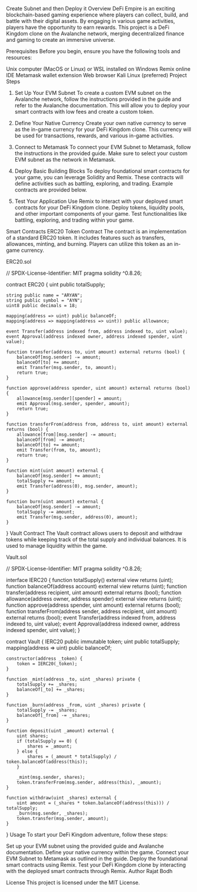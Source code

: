 Create Subnet and then Deploy it
Overview
DeFi Empire is an exciting blockchain-based gaming experience where players can collect, build, and battle with their digital assets. By engaging in various game activities, players have the opportunity to earn rewards. This project is a DeFi Kingdom clone on the Avalanche network, merging decentralized finance and gaming to create an immersive universe.

Prerequisites
Before you begin, ensure you have the following tools and resources:

Unix computer (MacOS or Linux) or WSL installed on Windows
Remix online IDE
Metamask wallet extension
Web browser
Kali Linux (preferred)
Project Steps
1. Set Up Your EVM Subnet
To create a custom EVM subnet on the Avalanche network, follow the instructions provided in the guide and refer to the Avalanche documentation. This will allow you to deploy your smart contracts with low fees and create a custom token.

2. Define Your Native Currency
Create your own native currency to serve as the in-game currency for your DeFi Kingdom clone. This currency will be used for transactions, rewards, and various in-game activities.

3. Connect to Metamask
To connect your EVM Subnet to Metamask, follow the instructions in the provided guide. Make sure to select your custom EVM subnet as the network in Metamask.

4. Deploy Basic Building Blocks
To deploy foundational smart contracts for your game, you can leverage Solidity and Remix. These contracts will define activities such as battling, exploring, and trading. Example contracts are provided below.

5. Test Your Application
Use Remix to interact with your deployed smart contracts for your DeFi Kingdom clone. Deploy tokens, liquidity pools, and other important components of your game. Test functionalities like battling, exploring, and trading within your game.

Smart Contracts
ERC20 Token Contract
The contract is an implementation of a standard ERC20 token. It includes features such as transfers, allowances, minting, and burning. Players can utilize this token as an in-game currency.

ERC20.sol

// SPDX-License-Identifier: MIT
pragma solidity ^0.8.26;

contract ERC20 {
    uint public totalSupply;

    string public name = "ARYAN";
    string public symbol = "AYN";
    uint8 public decimals = 18;

    mapping(address => uint) public balanceOf;
    mapping(address => mapping(address => uint)) public allowance;

    event Transfer(address indexed from, address indexed to, uint value);
    event Approval(address indexed owner, address indexed spender, uint value);

    function transfer(address to, uint amount) external returns (bool) {
        balanceOf[msg.sender] -= amount;
        balanceOf[to] += amount;
        emit Transfer(msg.sender, to, amount);
        return true;
    }

    function approve(address spender, uint amount) external returns (bool) {
        allowance[msg.sender][spender] = amount;
        emit Approval(msg.sender, spender, amount);
        return true;
    }

    function transferFrom(address from, address to, uint amount) external returns (bool) {
        allowance[from][msg.sender] -= amount;
        balanceOf[from] -= amount;
        balanceOf[to] += amount;
        emit Transfer(from, to, amount);
        return true;
    }

    function mint(uint amount) external {
        balanceOf[msg.sender] += amount;
        totalSupply += amount;
        emit Transfer(address(0), msg.sender, amount);
    }

    function burn(uint amount) external {
        balanceOf[msg.sender] -= amount;
        totalSupply -= amount;
        emit Transfer(msg.sender, address(0), amount);
    }
}
Vault Contract
The Vault contract allows users to deposit and withdraw tokens while keeping track of the total supply and individual balances. It is used to manage liquidity within the game.

Vault.sol

// SPDX-License-Identifier: MIT
pragma solidity ^0.8.26;

interface IERC20 {
    function totalSupply() external view returns (uint);
    function balanceOf(address account) external view returns (uint);
    function transfer(address recipient, uint amount) external returns (bool);
    function allowance(address owner, address spender) external view returns (uint);
    function approve(address spender, uint amount) external returns (bool);
    function transferFrom(address sender, address recipient, uint amount) external returns (bool);
    event Transfer(address indexed from, address indexed to, uint value);
    event Approval(address indexed owner, address indexed spender, uint value);
}

contract Vault {
    IERC20 public immutable token;
    uint public totalSupply;
    mapping(address => uint) public balanceOf;

    constructor(address _token) {
        token = IERC20(_token);
    }

    function _mint(address _to, uint _shares) private {
        totalSupply += _shares;
        balanceOf[_to] += _shares;
    }

    function _burn(address _from, uint _shares) private {
        totalSupply -= _shares;
        balanceOf[_from] -= _shares;
    }

    function deposit(uint _amount) external {
        uint shares;
        if (totalSupply == 0) {
            shares = _amount;
        } else {
            shares = (_amount * totalSupply) / token.balanceOf(address(this));
        }

        _mint(msg.sender, shares);
        token.transferFrom(msg.sender, address(this), _amount);
    }

    function withdraw(uint _shares) external {
        uint amount = (_shares * token.balanceOf(address(this))) / totalSupply;
        _burn(msg.sender, _shares);
        token.transfer(msg.sender, amount);
    }
}
Usage
To start your DeFi Kingdom adventure, follow these steps:

Set up your EVM subnet using the provided guide and Avalanche documentation.
Define your native currency within the game.
Connect your EVM Subnet to Metamask as outlined in the guide.
Deploy the foundational smart contracts using Remix.
Test your DeFi Kingdom clone by interacting with the deployed smart contracts through Remix.
Author
Rajat Bodh

License
This project is licensed under the MIT License.
